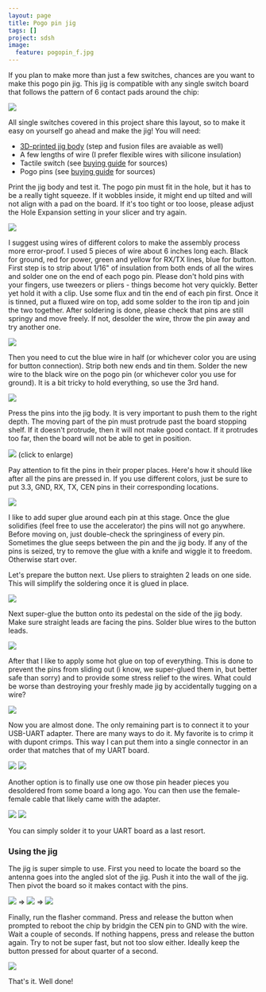 ```yaml
---
layout: page
title: Pogo pin jig
tags: []
project: sdsh
image:
  feature: pogopin_f.jpg
---
```


If you plan to make more than just a few switches, chances are you want to make this pogo pin jig. This jig is compatible with any single switch board that follows the pattern of 6 contact pads around the chip:

![](/images/pogo/pattern.jpg)

All single switches covered in this project share this layout, so to make it easy on yourself go ahead and make the jig! You will need:
- [3D-printed jig body](https://github.com/ScramblerUSA/SimpleDiySmarthome/blob/main/3DModels/PogoPinJig.stl) (step and fusion files are avaiable as well)
- A few lengths of wire (I prefer flexible wires with silicone insulation)
- Tactile switch (see [buying guide](/sdsh/buycomponents/) for sources)
- Pogo pins (see [buying guide](/sdsh/buycomponents/) for sources)

Print the jig body and test it. The pogo pin must fit in the hole, but it has to be a really tight squeeze.
If it wobbles inside, it might end up tilted and will not align with a pad on the board.
If it's too tight or too loose, please adjust the Hole Expansion setting in your slicer and try again.

![](/images/pogo/parts.jpg)

I suggest using wires of different colors to make the assembly process more error-proof. I used 5 pieces of wire about 6 inches long each. Black for ground, red for power, green and yellow for RX/TX lines, blue for button.
First step is to strip about 1/16" of insulation from both ends of all the wires and solder one on the end of each pogo pin.
Please don't hold pins with your fingers, use tweezers or pliers - things become hot very quickly. Better yet hold it with a clip.
Use some flux and tin the end of each pin first. Once it is tinned, put a fluxed wire on top, add some solder to the iron tip and join the two together.
After soldering is done, please check that pins are still springy and move freely. If not, desolder the wire, throw the pin away and try another one.

![](/images/pogo/step1.jpg)

Then you need to cut the blue wire in half (or whichever color you are using for button connection). Strip both new ends and tin them. Solder the new wire to the black wire on the pogo pin (or whichever color you use for ground). It is a bit tricky to hold everything, so use the 3rd hand.

![](/images/pogo/step2.jpg)

Press the pins into the jig body. It is very important to push them to the right depth. The moving part of the pin must protrude past the board stopping shelf.
If it doesn't protrude, then it will not make good contact. If it protrudes too far, then the board will not be able to get in position.

[![](/images/pogo/step3.jpg)](/images/pogo/step3b.jpg) (click to enlarge)

Pay attention to fit the pins in their proper places. Here's how it should like after all the pins are pressed in.
If you use different colors, just be sure to put 3.3, GND, RX, TX, CEN pins in their corresponding locations.

![](/images/step4.jpg)

I like to add super glue around each pin at this stage. Once the glue solidifies (feel free to use the accelerator) the pins will not go anywhere.
Before moving on, just double-check the springiness of every pin. Sometimes the glue seeps between the pin and the jig body.
If any of the pins is seized, try to remove the glue with a knife and wiggle it to freedom. Otherwise start over.

Let's prepare the button next. Use pliers to straighten 2 leads on one side. This will simplify the soldering once it is glued in place.

![](/images/pogo/step5.jpg)

Next super-glue the button onto its pedestal on the side of the jig body. Make sure straight leads are facing the pins.
Solder blue wires to the button leads.

![](/images/pogo/step6.jpg)

After that I like to apply some hot glue on top of everything.
This is done to prevent the pins from sliding out (i know, we super-glued them in, but better safe than sorry) and to provide some stress relief to the wires.
What could be worse than destroying your freshly made jig by accidentally tugging on a wire?

![](/images/pogo/step7.jpg)

Now you are almost done. The only remaining part is to connect it to your USB-UART adapter. There are many ways to do it.
My favorite is to crimp it with dupont crimps. This way I can put them into a single connector in an order that matches that of my UART board.

![](/images/pogo/step8.jpg) ![](/images/pogo/step8a.jpg)

Another option is to finally use one ow those pin header pieces you desoldered from some board a long ago.
You can then use the female-female cable that likely came with the adapter.

![](/images/pogo/step8b.jpg) ![](/images/pogo/step8c.jpg)

You can simply solder it to your UART board as a last resort.

### Using the jig

The jig is super simple to use. First you need to locate the board so the antenna goes into the angled slot of the jig.
Push it into the wall of the jig. Then pivot the board so it makes contact with the pins.

[![](/images/pogo/step9a.jpg)](/images/pogo/step9ab.jpg) => 
[![](/images/pogo/step9b.jpg)](/images/pogo/step9bb.jpg) => 
[![](/images/pogo/step9c.jpg)](/images/pogo/step9cb.jpg)

Finally, run the flasher command. Press and release the button when prompted to reboot the chip by bridgin the CEN pin to GND with the wire.
Wait a couple of seconds. If nothing happens, press and release the button again. Try to not be super fast, but not too slow either.
Ideally keep the button pressed for about quarter of a second.

[![](/images/pogo/step10.jpg)](/images/pogo/step10b.jpg)

That's it. Well done!

